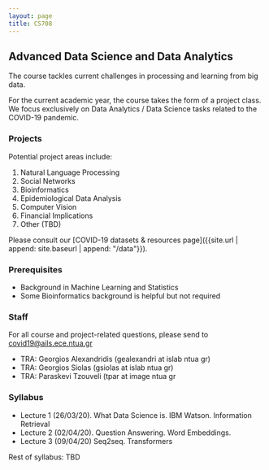 ```yaml
---
layout: page
title: CS708
---
```


## Advanced Data Science and Data Analytics

The course tackles current challenges in processing and learning from big data. 

For the current academic year, the course takes the form of a project class. We focus exclusively on Data Analytics / Data Science tasks related to the COVID-19 pandemic.

### Projects

Potential project areas include: 

1. Natural Language Processing
2. Social Networks
3. Bioinformatics
4. Epidemiological Data Analysis
5. Computer Vision
6. Financial Implications
7. Other (TBD)

Please consult our [COVID-19 datasets & resources page]({{site.url | append: site.baseurl | append: "/data"}}).

### Prerequisites

- Background in Machine Learning and Statistics
- Some Bioinformatics background is helpful but not required

### Staff

For all course and project-related questions, please send to [covid19@ails.ece.ntua.gr](mailto:covid19@ails.ece.ntua.gr)

- TRA: Georgios Alexandridis (gealexandri at islab ntua gr)
- TRA: Georgios Siolas (gsiolas at islab ntua gr)
- TRA: Paraskevi Tzouveli (tpar at image ntua gr

### Syllabus

- Lecture 1 (26/03/20). What Data Science is. IBM Watson. Information Retrieval 
- Lecture 2 (02/04/20). Question Answering. Word Embeddings.
- Lecture 3 (09/04/20) Seq2seq. Transformers

Rest of syllabus: TBD